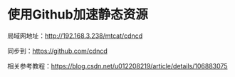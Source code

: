 # 使用Github加速静态资源

局域网地址：http://192.168.3.238/mtcat/cdncd

同步到：https://github.com/cdncd

相关参考教程：https://blog.csdn.net/u012208219/article/details/106883075